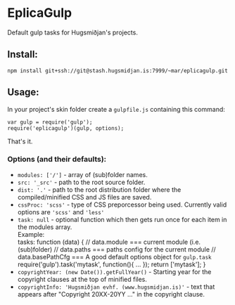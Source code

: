 # EplicaGulp

Default gulp tasks for Hugsmiðjan's projects.

## Install:

    npm install git+ssh://git@stash.hugsmidjan.is:7999/~mar/eplicagulp.git

## Usage:

In your project's skin folder create a `gulpfile.js` containing this command:

    var gulp = require('gulp');
    require('eplicagulp')(gulp, options);

That's it.

### Options (and their defaults):

* `modules: ['/']` - array of (sub)folder names.
* `src: '_src'` - path to the root source folder.
* `dist: '.'` - path to the root distribution folder where the compiled/minified CSS and JS files are saved.
* `cssProc: 'scss'` - type of CSS preporcessor being used. Currently valid options are `'scss'` and `'less'`
* `task: null` - optional function which then gets run once for each item in the modules array.  
  Example:  
      tasks: function (data) {
           // data.module ===  current module (i.e. (sub)folder)
           // data.paths  ===  paths config for the current module
           // data.basePathCfg === A good default options object for `gulp.task`
           require('gulp').task('mytask', function(){ ... });
           return ['mytask'];
        }
* `copyrightYear: (new Date()).getFullYear()` - Starting year for the copyright clauses at the top of minified files.
* `copyrightInfo: 'Hugsmiðjan evhf. (www.hugsmidjan.is)'` - text that appears after "Copyright 20XX-20YY ..." in the copyright clause.


